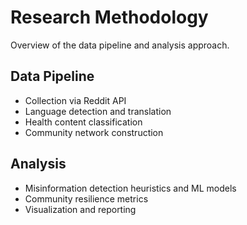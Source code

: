 # Research Methodology

Overview of the data pipeline and analysis approach.

## Data Pipeline
- Collection via Reddit API
- Language detection and translation
- Health content classification
- Community network construction

## Analysis
- Misinformation detection heuristics and ML models
- Community resilience metrics
- Visualization and reporting